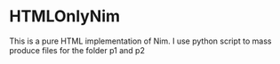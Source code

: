 # HTMLOnlyNim
This is a pure HTML implementation of Nim. I use python script to mass produce files for the folder p1 and p2
